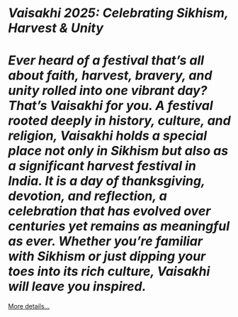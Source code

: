 # *Vaisakhi 2025: Celebrating Sikhism, Harvest & Unity*

# *Ever heard of a festival that’s all about faith, harvest, bravery, and unity rolled into one vibrant day? That’s Vaisakhi for you.  A festival rooted deeply in history, culture, and religion, Vaisakhi holds a special place not only in Sikhism but also as a significant harvest festival in India. It is a day of thanksgiving, devotion, and reflection, a celebration that has evolved over centuries yet remains as meaningful as ever. Whether you’re familiar with Sikhism or just dipping your toes into its rich culture, Vaisakhi will leave you inspired.*

[More details…](https://spiritualkhazaana.com/vaisakhi-celebrating-sikhism-harvest-unity/)

